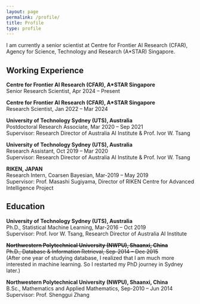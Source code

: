 ```yaml
---
layout: page
permalink: /profile/
title: Profile
type: profile
---
```


I am currently a senior scientist at Centre for Frontier AI Research (CFAR), Agency for Science, Technology and Research (A\*STAR) Singapore.

## Working Experience	


**Centre for Frontier AI Research (CFAR), A*STAR Singapore**\
Senior Research Scientist, Apr 2024 – Present

**Centre for Frontier AI Research (CFAR), A*STAR Singapore**\
Research Scientist, Jan 2022 – Mar 2024

**University of Technology Sydney (UTS), Australia**\
Postdoctoral Research Associate, Mar 2020 – Sep 2021\
Supervisor: Research Director of Australia AI Institute & Prof. Ivor W. Tsang

**University of Technology Sydney (UTS), Australia**\
Research Assistant, Oct 2019 – Mar 2020\
Supervisor: Research Director of Australia AI Institute & Prof. Ivor W. Tsang

**RIKEN, JAPAN**\
Research Intern, Coarsen Bayesian, Mar-2019 – May 2019\
Supervisor: Prof. Masashi Sugiyama, Director of RIKEN Centre for Advanced Intelligence Project 

## Education		
**University of Technology Sydney (UTS), Australia**\
Ph.D., Statistical Machine Learning, Mar-2016 – Oct 2019\
Supervisor: Prof. Ivor W. Tsang, Research Director of Australia AI Institute

~~**Northwestern Polytechnical University (NWPU), Shaanxi, China**~~\
~~Ph.D., Database & Information Retrieval, Sep-2014 – Dec 2015~~\
(After one year of studying database, I realized that I am much more interested in machine learning. So I restarted my PhD journey in Sydney later.)

**Northwestern Polytechnical University (NWPU), Shaanxi, China**\
B.Sc., Mathematics and Applied Mathematics, Sep-2010 – Jun 2014\
Supervisor: Prof. Shenggui Zhang
